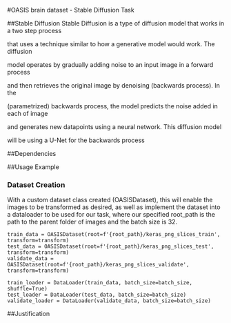 #OASIS brain dataset - Stable Diffusion Task


##Stable Diffusion
Stable Diffusion is a type of diffusion model that works in a two step process

that uses a technique similar to how a generative model would work. The diffusion

model operates by gradually adding noise to an input image in a forward process

and then retrieves the original image by denoising (backwards process). In the

(parametrized) backwards process, the model predicts the noise added in each of image 

and generates new datapoints using a neural network. This diffusion model

will be using a U-Net for the backwards process


##Dependencies


##Usage Example
### Dataset Creation
With a custom dataset class created (OASISDataset), this will enable the images to be transformed
as desired, as well as implement the dataset into a dataloader to be used for our task, where our
specified root_path is the path to the parent folder of images and the batch size is 32.
```
train_data = OASISDataset(root=f'{root_path}/keras_png_slices_train', transform=transform)
test_data = OASISDataset(root=f'{root_path}/keras_png_slices_test', transform=transform)
validate_data = OASISDataset(root=f'{root_path}/keras_png_slices_validate', transform=transform)

train_loader = DataLoader(train_data, batch_size=batch_size, shuffle=True)
test_loader = DataLoader(test_data, batch_size=batch_size)
validate_loader = DataLoader(validate_data, batch_size=batch_size)
```

##Justification


